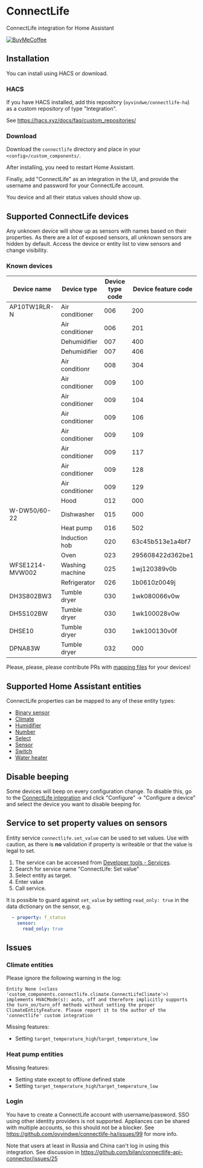 # ConnectLife

ConnectLife integration for Home Assistant

[![BuyMeCoffee](https://www.buymeacoffee.com/assets/img/custom_images/orange_img.png)](https://www.buymeacoffee.com/oyvindwev)

## Installation

You can install using HACS or download.

### HACS
If you have HACS installed, add this repository (`oyvindwe/connectlife-ha`) as a custom repository of type "Integration".

See https://hacs.xyz/docs/faq/custom_repositories/ 

### Download

Download the `connectlife` directory and place in your `<config>/custom_components/`.

After installing, you need to restart Home Assistant.

Finally, add "ConnectLife" as an integration in the UI, and provide the username and password for your ConnectLife account.

You device and all their status values should show up.

## Supported ConnectLife devices

Any unknown device will show up as sensors with names based on their properties. As there are a lot of exposed
sensors, all unknown sensors are hidden by default. Access the device or entity list to view sensors and change
visibility.

### Known devices

| Device name     | Device type     | Device type code | Device feature code |
|-----------------|-----------------|------------------|---------------------|
| AP10TW1RLR-N    | Air conditioner | 006              | 200                 |
|                 | Air conditioner | 006              | 201                 |
|                 | Dehumidifier    | 007              | 400                 |
|                 | Dehumidifier    | 007              | 406                 |
|                 | Air conditionr  | 008              | 304                 |
|                 | Air conditioner | 009              | 100                 |
|                 | Air conditioner | 009              | 104                 |
|                 | Air conditioner | 009              | 106                 |
|                 | Air conditioner | 009              | 109                 |
|                 | Air conditioner | 009              | 117                 |
|                 | Air conditioner | 009              | 128                 |
|                 | Air conditioner | 009              | 129                 |
|                 | Hood            | 012              | 000                 |
| W-DW50/60-22    | Dishwasher      | 015              | 000                 |
|                 | Heat pump       | 016              | 502                 |
|                 | Induction hob   | 020              | 63c45b513e1a4bf7    |
|                 | Oven            | 023              | 295608422d362be1    |
| WFSE1214-MVW002 | Washing machine | 025              | 1wj120389v0b        |
|                 | Refrigerator    | 026              | 1b0610z0049j        |
| DH3S802BW3      | Tumble dryer    | 030              | 1wk080066v0w        |
| DH5S102BW       | Tumble dryer    | 030              | 1wk100028v0w        |
| DHSE10          | Tumble dryer    | 030              | 1wk100130v0f        |
| DPNA83W         | Tumble dryer    | 032              | 000                 |

Please, please, please contribute PRs with [mapping files](custom_components/connectlife/data_dictionaries) for your devices!

## Supported Home Assistant entities

ConnectLife properties can be mapped to any of these entity types:

- [Binary sensor](https://developers.home-assistant.io/docs/core/entity/binary-sensor)
- [Climate](https://developers.home-assistant.io/docs/core/entity/climate)
- [Humidifier](https://developers.home-assistant.io/docs/core/entity/humidifier)
- [Number](https://developers.home-assistant.io/docs/core/entity/number)
- [Select](https://developers.home-assistant.io/docs/core/entity/select)
- [Sensor](https://developers.home-assistant.io/docs/core/entity/sensor)
- [Switch](https://developers.home-assistant.io/docs/core/entity/switch)
- [Water heater](https://developers.home-assistant.io/docs/core/entity/water-heater)

## Disable beeping

Some devices will beep on every configuration change. To disable this, go to the
[ConnectLife integration](https://my.home-assistant.io/redirect/integration/?domain=connectlife)
and click "Configure" → "Configure a device" and select the device you want to disable beeping for. 

## Service to set property values on sensors

Entity service `connectlife.set_value` can be used to set values. Use with caution, as there is **no** validation
if property is writeable or that the value is legal to set.

1. The service can be accessed from [Developer tools - Services](https://my.home-assistant.io/redirect/developer_services/).
2. Search for service name "ConnectLife: Set value"
3. Select entity as target.
4. Enter value
5. Call service.

It is possible to guard against `set_value` by setting `read_only: true` in the data dictionary on the sensor, e.g.
```yaml
  - property: f_status 
    sensor:
      read_only: true
```

## Issues

### Climate entities

Please ignore the following warning in the log:
```
Entity None (<class 'custom_components.connectlife.climate.ConnectLifeClimate'>) implements HVACMode(s): auto, off and therefore implicitly supports the turn_on/turn_off methods without setting the proper ClimateEntityFeature. Please report it to the author of the 'connectlife' custom integration
```

Missing features:
- Setting `target_temperature_high`/`target_temperature_low`

### Heat pump entities
 
Missing features:
- Setting state except to off/one defined state
- Setting `target_temperature_high`/`target_temperature_low`

### Login

You have to create a ConnectLife account with username/password. SSO using other identity providers is not supported.
Appliances can be shared with multiple accounts, so this should not be a blocker.
See https://github.com/oyvindwe/connectlife-ha/issues/99 for more info.

Note that users at least in Russia and China can't log in using this integration. See discussion in
https://github.com/bilan/connectlife-api-connector/issues/25
